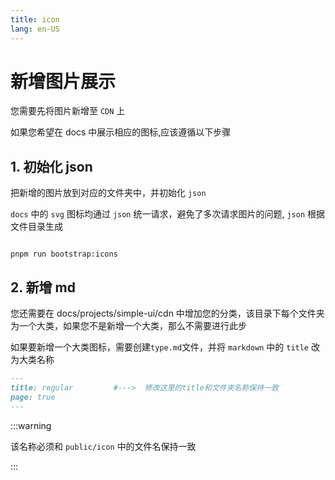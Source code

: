 ```yaml
---
title: icon
lang: en-US
---
```


# 新增图片展示

您需要先将图片新增至 `CDN` 上

如果您希望在 docs 中展示相应的图标,应该遵循以下步骤

## 1. 初始化 json

把新增的图片放到对应的文件夹中，并初始化 `json`

`docs` 中的 `svg` 图标均通过 `json` 统一请求，避免了多次请求图片的问题, `json` 根据文件目录生成

```shell

pnpm run bootstrap:icons

```

## 2. 新增 md

您还需要在 docs/projects/simple-ui/cdn 中增加您的分类，该目录下每个文件夹为一个大类，如果您不是新增一个大类，那么不需要进行此步

如果要新增一个大类图标，需要创建`type.md`文件，并将 `markdown` 中的 `title` 改为大类名称

```markdown
---
title: regular         #--->  修改这里的title和文件夹名称保持一致
page: true
---
```

:::warning

该名称必须和 `public/icon` 中的文件名保持一致

:::
